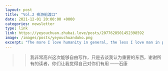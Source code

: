 ```yaml
---
layout: post
title: "Vol.2 夜游船渡口"
date: 2021-12-01 20:00:00 +0000
categories: newsletter
type: link
link: https://yeyouchuan.zhubai.love/posts/2077628501452398592
image: /images/posts/yeyouchuanduko.png
excerpt: "The more I love humanity in general, the less I love man in particular."
---
```


> > 我非常高兴这次能够自由写作，只是去谈我认为重要的东西，谢谢所有的读者，你们让我觉得自己对你们有用                                                                                                                                      ——石康
